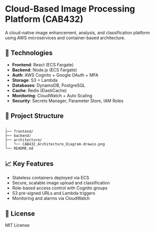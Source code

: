 # Cloud-Based Image Processing Platform (CAB432)

A cloud-native image enhancement, analysis, and classification platform using AWS microservices and container-based architecture.

## 🔧 Technologies

- **Frontend**: React (ECS Fargate)
- **Backend**: Node.js (ECS Fargate)
- **Auth**: AWS Cognito + Google OAuth + MFA
- **Storage**: S3 + Lambda
- **Databases**: DynamoDB, PostgreSQL
- **Cache**: Redis (ElastiCache)
- **Monitoring**: CloudWatch + Auto Scaling
- **Security**: Secrets Manager, Parameter Store, IAM Roles

## 📁 Project Structure

```
.
├── frontend/
├── backend/
├── architecture/
│   └── CAB432_Architecture_Diagram.drawio.png
└── README.md
```

## 📈 Key Features

- Stateless containers deployed via ECS
- Secure, scalable image upload and classification
- Role-based access control with Cognito groups
- S3 pre-signed URLs and Lambda triggers
- Monitoring and alarms via CloudWatch

## 📜 License

MIT License
